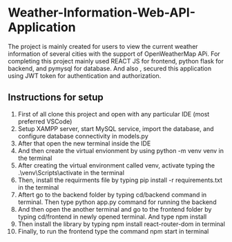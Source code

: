 # Weather-Information-Web-API-Application
The project is mainly created for users to  view the  current weather information of several cities with the support of OpenWeatherMap APi.  For completing this project mainly used REACT JS for frontend, python flask for backend, and pymysql for database. And also , secured this application using  JWT token for authentication and authorization.  



## Instructions for setup 
 
 1) First of all clone this project and  open with any particular IDE (most preferred VSCode)
 2) Setup XAMPP server, start MySQL service, import the database, and configure database connectivity in models.py
 3) After that open the new terminal inside the IDE
 4) And then create the virtual envionment by using  python -m venv venv  in the terminal 
 5) After creating the virtual environment called venv,  activate typing  the .\venv\Scripts\activate in the terminal
 6) Then, install the requirments file by typing  pip install -r requirements.txt in the terminal
 7) Aftert go to the backend folder by typing  cd/backend command in terminal. Then type python app.py command for running the backend
 8) And then open the another terminal and go to the frontend folder by typing cd/frontend in newly opened terminal. And type  npm install
 9) Then  install the library by typing  npm install react-router-dom in terminal
 10) Finally, to run the frontend type the command npm start in terminal
